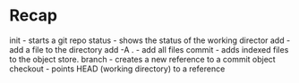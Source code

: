# Recap

init - starts a git repo
status - shows the status of the working director
add - add a file to the directory
add -A . - add all files
commit - adds indexed files to the object store.
branch - creates a new reference to a commit object
checkout - points HEAD (working directory) to a reference
